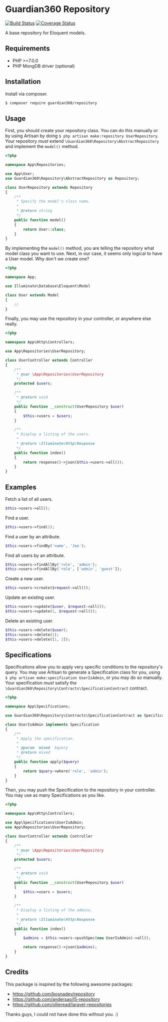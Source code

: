 Guardian360 Repository
=====================

[![Build Status](https://travis-ci.org/guardian360/Repository.svg?branch=master)](https://travis-ci.org/guardian360/Repository)
[![Coverage Status](https://img.shields.io/coveralls/github/guardian360/Repository/master.svg)](https://coveralls.io/github/guardian360/Repository?branch=master)

A base repository for Eloquent models.

Requirements
------------

* PHP >=7.0.0
* PHP MongDB driver (optional)

Installation
------------

Install via composer.

```sh
$ composer require guardian360/repository
```

Usage
-----

First, you should create your repository class. You can do this manually or by
using Artisan by doing `$ php artisan make:repository UserRepository`. Your
repository _must_ extend `\Guardian360\Repository\AbstractRepository` and
implement the `model()` method.

```php
<?php

namespace App\Repositories;

use App\User;
use Guardian360\Repository\AbstractRepository as Repository;

class UserRepository extends Repository
{
    /**
     * Specify the model's class name.
     *
     * @return string
     */
    public function model()
    {
        return User::class;
    }
}
```

By implementing the `model()` method, you are telling the repository what model
class you want to use. Next, in our case, it seems only logical to have a User
model. Why don't we create one?

```php
<?php

namespace App;

use Illuminate\Database\Eloquent\Model

class User extends Model
{
    //
}
```

Finally, you may use the repository in your controller, or anywhere else
really.

```php
<?php

namespace App\Http\Controllers;

use App\Repositories\UserRepository;

class UserController extends Controller
{
    /**
     * @var \App\Repositories\UserRepository
     */
    protected $users;

    /**
     * @return void
     */
    public function __construct(UserRepository $user)
    {
        $this->users = $users;
    }

    /**
     * Display a listing of the users.
     *
     * @return \Illuminate\Http\Response
     */
    public function index()
    {
        return response()->json($this->users->all());
    }
}
```

Examples
--------

Fetch a list of all users.
```php
$this->users->all();
```

Find a user.
```php
$this->users->find(1);
```

Find a user by an attribute.
```php
$this->users->findBy('name', 'Joe');
```

Find all users by an attribute.
```php
$this->users->findAllBy('role', 'admin');
$this->users->findAllBy('role', ['admin', 'guest']);
```

Create a new user.
```php
$this->users->create($request->all());
```

Update an existing user.
```php
$this->users->update($user, $request->all());
$this->users->update(1, $request->all());
```

Delete an existing user.
```php
$this->users->delete($user);
$this->users->delete(1);
$this->users->delete([1, 2]);
```

Specifications
--------------

Specifications allow you to apply very specific conditions to the repository's
query. You may use Artisan to generate a Specification class for you, using
`$ php artisan make:specification UserIsAdmin`, or you may do so manually.
Your specification _must_ satisfy the
`\Guardian360\Repository\Contracts\SpecificationContract` contract.

```php
<?php

namespace App\Specifications;

use Guardian360\Repository\Contracts\SpecificationContract as Specification

class UserIsAdmin implements Specification
{
    /**
     * Apply the specification.
     *
     * @param  mixed  $query
     * @return mixed
     */
    public function apply($query)
    {
        return $query->where('role', 'admin');
    }
}
```

Then, you may push the Specification to the repository in your controller. You
may use as many Specifications as you like.

```php
<?php

namespace App\Http\Controllers;

use App\Specifications\UserIsAdmin;
use App\Repositories\UserRepository;

class UserController extends Controller
{
    /**
     * @var \App\Repositories\UserRepository
     */
    protected $users;

    /**
     * @return void
     */
    public function __construct(UserRepository $user)
    {
        $this->users = $users;
    }

    /**
     * Display a listing of the admins.
     *
     * @return \Illuminate\Http\Response
     */
    public function index()
    {
        $admins = $this->users->pushSpec(new UserIsAdmin)->all();

        return response()->json($admins);
    }
}
```

Credits
-------
This package is inspired by the following awesome packages:
- https://github.com/bosnadev/repository
- https://github.com/andersao/l5-repository
- https://github.com/ollieread/laravel-repositories

Thanks guys, I could not have done this without you. :)
